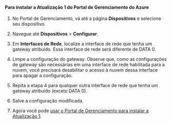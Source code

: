 
#### Para instalar a Atualização 1 do Portal de Gerenciamento do Azure

1. No Portal de Gerenciamento, vá até a página **Dispositivos** e selecione seu dispositivo.
 
2. Navegue até **Dispositivos** > **Configurar**.

3. Em **Interfaces de Rede**, localize a interface de rede que tenha um gateway atribuído. Essa interface de rede será diferente de DATA 0.

4. Limpe a configuração do gateway. Observe que, como as configurações de gateway são necessárias em uma interface de rede habilitada para a nuvem, você precisará desabilitar o acesso à nuvem dessa interface para apagar a configuração.

5. Repita a etapa 4 para qualquer outra interface de rede que tenha um gateway atribuído (exceto DATA 0).

6. Salve a configuração modificada.

7. Agora você pode [usar o Portal de Gerenciamento para instalar a Atualização 1](#use-the-management-portal-to-install-update-1).

<!---HONumber=July15_HO4-->